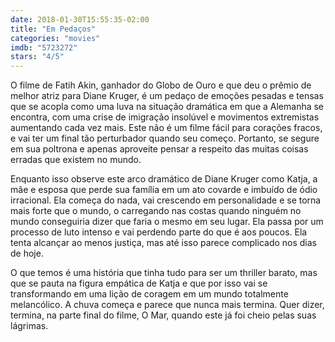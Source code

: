 ```yaml
---
date: 2018-01-30T15:55:35-02:00
title: "Em Pedaços"
categories: "movies"
imdb: "5723272"
stars: "4/5"
---
```

O filme de Fatih Akin, ganhador do Globo de Ouro e que deu o prêmio de melhor atriz para Diane Kruger, é um pedaço de emoções pesadas e tensas que se acopla como uma luva na situação dramática em que a Alemanha se encontra, com uma crise de imigração insolúvel e movimentos extremistas aumentando cada vez mais. Este não é um filme fácil para corações fracos, e vai ter um final tão perturbador quando seu começo. Portanto, se segure em sua poltrona e apenas aproveite pensar a respeito das muitas coisas erradas que existem no mundo.

Enquanto isso observe este arco dramático de Diane Kruger como Katja, a mãe e esposa que perde sua família em um ato covarde e imbuído de ódio irracional. Ela começa do nada, vai crescendo em personalidade e se torna mais forte que o mundo, o carregando nas costas quando ninguém no mundo conseguiria dizer que faria o mesmo em seu lugar. Ela passa por um processo de luto intenso e vai perdendo parte do que é aos poucos. Ela tenta alcançar ao menos justiça, mas até isso parece complicado nos dias de hoje.

O que temos é uma história que tinha tudo para ser um thriller barato, mas que se pauta na figura empática de Katja e que por isso vai se transformando em uma lição de coragem em um mundo totalmente melancólico. A chuva começa e parece que nunca mais termina. Quer dizer, termina, na parte final do filme, O Mar, quando este já foi cheio pelas suas lágrimas.
